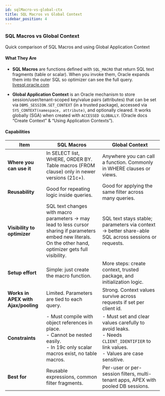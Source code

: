 ```yaml
---
id: sqlMacro-vs-global-ctx
title: SQL Macros vs Global Context 
sidebar_position: 4
--- 
```


### SQL Macros vs Global Context 

Quick comparison of SQL Macros and using Global Application Context

#### What They Are

-   **SQL Macros** are functions defined with `SQL_MACRO` that return SQL text fragments (table or scalar). When you invoke them, Oracle expands them into the outer SQL so optimizer can see the full query. [livesql.oracle.com](https://livesql.oracle.com/ords/livesql/file/tutorial_KQNYERE8ZF07EZMRR6KJ0RNIR.html)
    
-   **Global Application Context** is an Oracle mechanism to store session/user/tenant-scoped key/value pairs (attributes) that can be set via `DBMS_SESSION.SET_CONTEXT` (in a trusted package), accessed via `SYS_CONTEXT(namespace, attribute)`, and optionally cleared. It works globally (SGA) when created with `ACCESSED GLOBALLY`. (Oracle docs “Create Context” & “Using Application Contexts”).
    

#### Capabilities  

| Item | SQL Macros | Global Context |
| ---|---|---| 
| **Where you can use it** | In SELECT list, WHERE, ORDER BY. Table macros (FROM clause) only in newer versions (21c+). | Anywhere you can call a function. Commonly in WHERE clauses or views. |
| **Reusability** | Good for repeating logic inside queries. | Good for applying the same filter across many queries. |
| **Visibility to optimizer** |SQL text changes with macro parameters → may lead to less cursor sharing if parameters embed new literals. On the other hand, optimizer gets full visibility.|SQL text stays stable; parameters via context → better share-able SQL across sessions or requests.|
| **Setup effort** | Simple: just create the macro function. | More steps: create context, trusted package, and initialization logic. |
| **Works in APEX with Ajax/pooling** | Limited. Parameters are tied to each query. | Strong. Context values survive across requests if set per client id. |
| **Constraints** | - Must compile with object references in place. <br> - Cannot be nested easily. <br> - In 19c only scalar macros exist, no table macros. | - Must set and clear values carefully to avoid leaks. <br> - Needs `CLIENT_IDENTIFIER` to link values. <br> - Values are case sensitive. |
| **Best for** | Reusable expressions, common filter fragments. | Per-user or per-session filters, multi-tenant apps, APEX with pooled DB sessions. |
